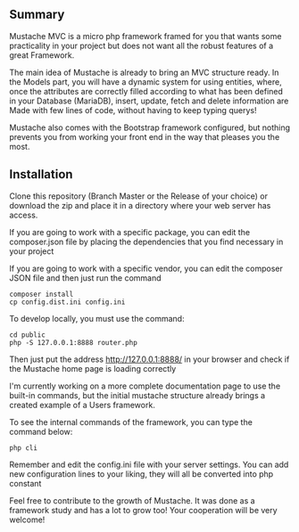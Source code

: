 ## Summary
Mustache MVC is a micro php framework framed for you that wants some practicality in your project but does not want all the robust features of a great Framework.

The main idea of Mustache is already to bring an MVC structure ready.
In the Models part, you will have a dynamic system for using entities, where, once the attributes are correctly filled according to what has been defined in your Database (MariaDB), insert, update, fetch and delete information are Made with few lines of code, without having to keep typing querys!

Mustache also comes with the Bootstrap framework configured, but nothing prevents you from working your front end in the way that pleases you the most.

## Installation
Clone this repository (Branch Master or the Release of your choice) or download the zip and place it in a directory where your web server has access.

If you are going to work with a specific package, you can edit the composer.json file by placing the dependencies that you find necessary in your project

If you are going to work with a specific vendor, you can edit the composer JSON file and then just run the command
```
composer install
cp config.dist.ini config.ini
```
To develop locally, you must use the command:
```
cd public
php -S 127.0.0.1:8888 router.php
```

Then just put the address http://127.0.0.1:8888/ in your browser and check if the Mustache home page is loading correctly

I'm currently working on a more complete documentation page to use the built-in commands, but the initial mustache structure already brings a created example of a Users framework.

To see the internal commands of the framework, you can type the command below:
```
php cli
```
Remember and edit the config.ini file with your server settings. You can add new configuration lines to your liking, they will all be converted into php constant

Feel free to contribute to the growth of Mustache. It was done as a framework study and has a lot to grow too! Your cooperation will be very welcome!